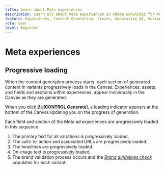 ```yaml
---
title: Learn about Meta experiences
description: Learn all about Meta experiences in Adobe GenStudio for Performance Marketing.
feature: Experiences, Content Generation, Create, Generative AI, Variant Generation
role: User
level: Beginner
---
```


# Meta experiences

<!-- ## Anatomy -->

## Progressive loading

When the content generation process starts, each section of generated content in variants progressively loads in the Canvas. Experiences, assets, and fields and sections within experiences, appear individually in the Canvas as they are generated.

When you click **[!UICONTROL Generate]**, a loading indicator appears at the bottom of the Canvas updating you on the progress of generation.

Each field and section of the Meta ad experiences are progressively loaded in this sequence:

1. The primary text for all variations is progressively loaded.
1. The calls-to-action and associated URLs are progressively loaded.
1. The headlines are progressively loaded.
1. On-image text is progressively loaded.
1. The brand validation process occurs and the [_Brand guidelines check_](/help/user-guide/guidelines/brand-validation.md#brand-guidelines-check) populates for each variant.
